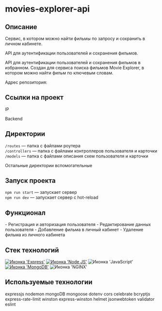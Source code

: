 # movies-explorer-api

<h2> Описание </h2>
Сервис, в котором можно найти фильмы по запросу и сохранить в личном кабинете.

API для аутентификации пользователей и сохранения фильмов. 

API для аутентификации пользователей и сохранения фильмов в избранном. 
Создан для сервиса поиска фильмов Movie Explorer, в котором можно найти фильм по ключевым словам.

Адрес репозитория:  

<h2> Ссылки на проект</h2>

IP 



Backend 

<h2> Директории</h2>

`/routes` — папка с файлами роутера  
`/controllers` — папка с файлами контроллеров пользователя и карточки   
`/models` — папка с файлами описания схем пользователя и карточки  
  
Остальные директории вспомогательные

<h2> Запуск проекта </h2>

`npm run start` — запускает сервер   
`npm run dev` — запускает сервер с hot-reload

<h2> Функционал</h2>
- Регистрация и авторизация пользователя
- Редактирование данных пользователя
- Добавление фильма в личный кабинет
- Удаление фильма из личного кабинета


<h2> Стек технологий</h2>
<span>
  <a href=""><img src="https://img.shields.io/badge/Express.js-000000?style=for-the-badge&logo=express&logoColor=white" alt="Иконка 'Express'"></a>
  <a href=""><img src="https://img.shields.io/badge/Node.js-339933?style=for-the-badge&logo=nodedotjs&logoColor=white" alt="Иконка 'Node JS'"></a>
  <img src="https://img.shields.io/badge/JavaScript-323330?style=for-the-badge&logo=javascript&logoColor=F7DF1E" alt="Иконка 'JavaScript'">
  <a href=""><img src="https://img.shields.io/badge/MongoDB-4EA94B?style=for-the-badge&logo=mongodb&logoColor=white" alt="Иконка 'MongoDB'"></a>
  <img src="https://img.shields.io/badge/Nginx-009639?style=for-the-badge&logo=nginx&logoColor=white" alt="Иконка 'NGINX'">
</span>

<h2> Используемые технологии</h2>
expressjs
nodemon
mongoDB
mongoose
dotenv
cors
celebrate
bcryptjs
express-rate-limit
winston
express-winston
helmet
jsonwebtoken
validator
eslint
